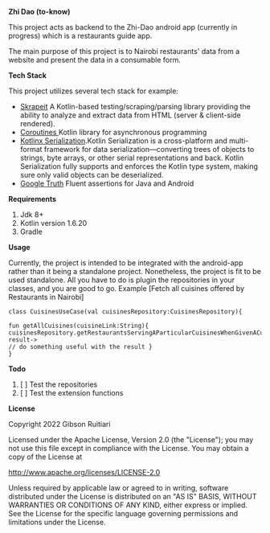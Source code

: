 **Zhi Dao (to-know)**

This project acts as backend to the Zhi-Dao android app (currently in progress) which is a restaurants guide app.

The main purpose of this project is to Nairobi restaurants' data from a website and present the data in a consumable form.

**Tech Stack**

This project utilizes several tech stack for example:

* [Skrapeit](https://github.com/skrapeit/skrape.it) A Kotlin-based testing/scraping/parsing library providing the ability to analyze and extract data from HTML (server & client-side rendered).
* [Coroutines ](https://github.com/Kotlin/kotlinx.coroutines) Kotlin library for asynchronous programming
* [Kotlinx Serialization](https://github.com/Kotlin/kotlinx.serialization/blob/master/docs/serialization-guide.md#:~:text=Kotlin%20Serialization%20is%20a%20cross-platform%20and%20multi-format%20framework,making%20sure%20only%20valid%20objects%20can%20be%20deserialized.).Kotlin Serialization is a cross-platform and multi-format framework for data serialization—converting trees of objects to strings, byte arrays, or other serial representations and back. Kotlin Serialization fully supports and enforces the Kotlin type system, making sure only valid objects can be deserialized.
* [Google Truth](https://github.com/google/truth) Fluent assertions for Java and Android


**Requirements**

1. Jdk 8+
2. Kotlin version 1.6.20 
3. Gradle


**Usage**

Currently, the project is intended to be integrated with the android-app rather than it being a standalone project.
Nonetheless, the project is fit to be used standalone.
All you have to do is plugin the repositories in your classes, and you are good to go.
Example [Fetch all cuisines offered by Restaurants in Nairobi]

```
class CuisinesUseCase(val cuisinesRepository:CuisinesRepository){

fun getAllCuisines(cuisineLink:String){
cuisinesRepository.getRestaurantsServingAParticularCuisinesWhenGivenACuisineLink(cuisineLink).also{
result->
// do something useful with the result }
}
```

**Todo**

1. [ ] Test the repositories
2. [ ] Test the extension functions

**License**

Copyright 2022 Gibson Ruitiari

Licensed under the Apache License, Version 2.0 (the "License");
you may not use this file except in compliance with the License.
You may obtain a copy of the License at

http://www.apache.org/licenses/LICENSE-2.0

Unless required by applicable law or agreed to in writing, software
distributed under the License is distributed on an "AS IS" BASIS,
WITHOUT WARRANTIES OR CONDITIONS OF ANY KIND, either express or implied.
See the License for the specific language governing permissions and
limitations under the License.